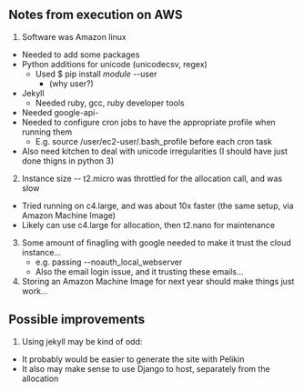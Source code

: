 ## Notes from execution on AWS

1. Software was Amazon linux
  - Needed to add some packages
  - Python additions for unicode (unicodecsv, regex)
    - Used $ pip install *module* --user 
      - (why user?)
  - Jekyll
    - Needed ruby, gcc, ruby developer tools
  - Needed google-api-
  - Needed to configure cron jobs to have the appropriate profile when running them
    - E.g. source /user/ec2-user/.bash_profile before each cron task
  - Also need kitchen to deal with unicode irregularities (I should have just done thigns in python 3)
2. Instance size -- t2.micro was throttled for the allocation call, and was slow
  - Tried running on c4.large, and was about 10x faster (the same setup, via Amazon Machine Image) 
  - Likely can use c4.large for allocation, then t2.nano for maintenance
3. Some amount of finagling with google needed to make it trust the cloud instance...
	- e.g. passing --noauth_local_webserver
	- Also the email login issue, and it trusting these emails...
3. Storing an Amazon Machine Image for next year should make things just work...

## Possible improvements

1. Using jekyll may be kind of odd:
 - It probably would be easier to generate the site with Pelikin
 - It also may make sense to use Django to host, separately from the allocation
 

